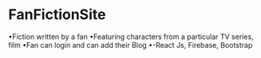 # FanFictionSite
•Fiction written by a fan 
•Featuring characters from a particular TV series, film 
•Fan can login and can add their Blog
•-React Js, Firebase, Bootstrap

